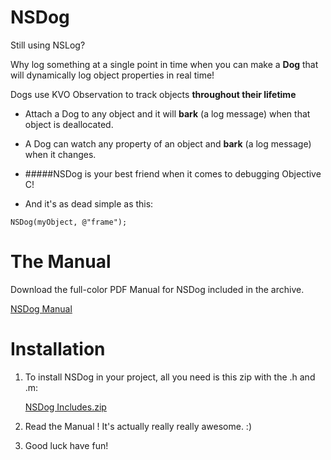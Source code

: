 NSDog
=====

 Still using NSLog?

 Why log something at a single point in time when you can make a **Dog** that will dynamically log object properties in real time! 

 Dogs use KVO Observation to track objects **throughout their lifetime** 

- Attach a Dog to any object and it will **bark** (a log message) when that object is deallocated.
- A Dog can watch any property of an object and **bark** (a log message) when it changes.

- #####NSDog is your best friend when it comes to debugging Objective C!

 - And it's as dead simple as this:

 `NSDog(myObject, @"frame");`

The Manual
==========

 Download the full-color PDF Manual for NSDog included in the archive.

  [NSDog Manual](https://github.com/xtreme-christopher-larsen/NSDog/blob/master/NSDog%20-%20The%20Manual.pdf)



Installation
============

1. To install NSDog in your project, all you need is this zip with the .h and .m: 
 
   [NSDog Includes.zip](https://github.com/xtreme-christopher-larsen/NSDog/blob/master/NSDog%20Includes.zip)

2. Read the Manual !   It's actually really really awesome. :)

3. Good luck have fun!
